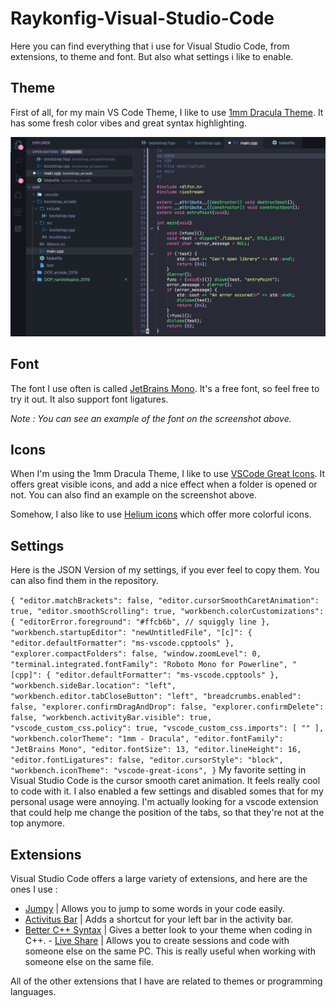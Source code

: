 # Raykonfig-Visual-Studio-Code
Here you can find everything that i use for Visual Studio Code, from extensions, to theme and font. But also what settings i like to enable.

## Theme
First of all, for my main VS Code Theme, I like to use [1mm Dracula Theme](https://marketplace.visualstudio.com/items?itemName=joytrekker.1mm-themes). It has some fresh color vibes and great syntax highlighting.

![VSCode Theme example](https://github.com/Rayk0/Raykonfig-Visual-Studio-Code/blob/master/images/Code%20Screenshot.png)

## Font
The font I use often is called [JetBrains Mono](https://www.jetbrains.com/lp/mono/). It's a free font, so feel free to try it out. It also support font ligatures.

*Note : You can see an example of the font on the screenshot above.*

## Icons
When I'm using the 1mm Dracula Theme, I like to use [VSCode Great Icons](https://marketplace.visualstudio.com/items?itemName=emmanuelbeziat.vscode-great-icons). It offers great visible icons, and add a nice effect when a folder is opened or not. You can also find an example on the screenshot above.

Somehow, I also like to use [Helium icons](https://marketplace.visualstudio.com/items?itemName=helgardrichard.helium-icon-theme) which offer more colorful icons.

## Settings
Here is the JSON Version of my settings, if you ever feel to copy them. You can also find them in the repository.

`{
    "editor.matchBrackets": false,
    "editor.cursorSmoothCaretAnimation": true,
    "editor.smoothScrolling": true,
    "workbench.colorCustomizations": {
        "editorError.foreground": "#ffcb6b", // squiggly line
    },
    "workbench.startupEditor": "newUntitledFile",
    "[c]": {
        "editor.defaultFormatter": "ms-vscode.cpptools"
    },
    "explorer.compactFolders": false,
    "window.zoomLevel": 0,
    "terminal.integrated.fontFamily": "Roboto Mono for Powerline",
    "[cpp]": {
        "editor.defaultFormatter": "ms-vscode.cpptools"
    },
    "workbench.sideBar.location": "left",
    "workbench.editor.tabCloseButton": "left",
    "breadcrumbs.enabled": false,
    "explorer.confirmDragAndDrop": false,
    "explorer.confirmDelete": false,
    "workbench.activityBar.visible": true,
    "vscode_custom_css.policy": true,
    "vscode_custom_css.imports": [
        ""
    ],
    "workbench.colorTheme": "1mm - Dracula",
    "editor.fontFamily": "JetBrains Mono",
    "editor.fontSize": 13,
    "editor.lineHeight": 16,
    "editor.fontLigatures": false,
    "editor.cursorStyle": "block",
    "workbench.iconTheme": "vscode-great-icons",
}`
My favorite setting in Visual Studio Code is the cursor smooth caret animation. It feels really cool to code with it. I also enabled a few settings and disabled somes that for my personal usage were annoying. I'm actually looking for a vscode extension that could help me change the position of the tabs, so that they're not at the top anymore.

## Extensions
Visual Studio Code offers a large variety of extensions, and here are the ones I use :
- [Jumpy](https://marketplace.visualstudio.com/items?itemName=wmaurer.vscode-jumpy) | Allows you to jump to some words in your code easily.
- [Activitus Bar](https://marketplace.visualstudio.com/items?itemName=Gruntfuggly.activitusbar) | Adds a shortcut for your left bar in the activity bar.
- [Better C++ Syntax](https://marketplace.visualstudio.com/items?itemName=jeff-hykin.better-cpp-syntax) | Gives a better look to your theme when coding in C++.
- [Live Share](https://marketplace.visualstudio.com/items?itemName=MS-vsliveshare.vsliveshare) | Allows you to create sessions and code with someone else on the same PC. This is really useful when working with someone else on the same file.

All of the other extensions that I have are related to themes or programming languages.
